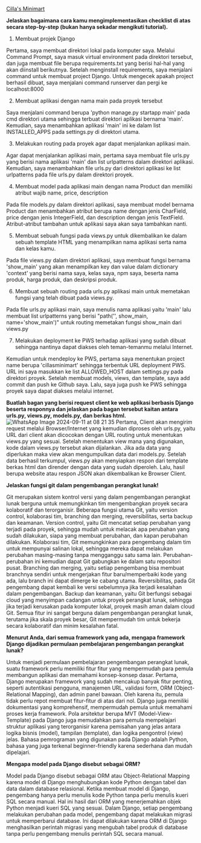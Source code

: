 [Cilla's Minimart](http://priscilla-natanael-cillasminimart.pbp.cs.ui.ac.id/)



**Jelaskan bagaimana cara kamu mengimplementasikan checklist di atas secara step-by-step (bukan hanya sekadar mengikuti tutorial).**
1. Membuat projek Django

Pertama, saya membuat direktori lokal pada komputer saya. Melalui Command Prompt, saya masuk virtual environment pada direktori tersebut, dan juga membuat file berupa requirements.txt yang berisi hal-hal yang akan diinstall berikutnya. Setelah menginstall requirements, saya menjalani command untuk membuat project Django. Untuk mengecek apakah project berhasil dibuat, saya menjalani command runserver dan pergi ke localhost:8000

2. Membuat aplikasi dengan nama main pada proyek tersebut

Saya menjalani command berupa 'python manage.py startapp main' pada cmd direktori utama sehingga terbuat direktori aplikasi bernama 'main'. Kemudian, saya menambahkan aplikasi 'main' ini ke dalam list INSTALLED_APPS pada settings.py di direktori utama.

3. Melakukan routing pada proyek agar dapat menjalankan aplikasi main.

Agar dapat menjalankan aplikasi main, pertama saya membuat file urls.py yang berisi nama aplikasi 'main' dan list urlpatterns dalam direktori aplikasi. Kemudian, saya menambahkan file urls.py dari direktori aplikasi ke list urlpatterns pada file urls.py dalam direktori proyek.

4. Membuat model pada aplikasi main dengan nama Product dan memiliki atribut wajib name, price, description

Pada file models.py dalam direktori aplikasi, saya membuat model bernama Product dan menambahkan atribut berupa name dengan jenis CharField, price dengan jenis IntegerField, dan description dengan jenis TextField. Atribut-atribut tambahan untuk aplikasi saya akan saya tambahkan nanti.

5. Membuat sebuah fungsi pada views.py untuk dikembalikan ke dalam sebuah template HTML yang menampilkan nama aplikasi serta nama dan kelas kamu.

Pada file views.py dalam direktori aplikasi, saya membuat fungsi bernama 'show_main' yang akan menampilkan key dan value dalam dictionary 'context' yang berisi nama saya, kelas saya, npm saya, beserta nama produk, harga produk, dan deskripsi produk.

6. Membuat sebuah routing pada urls.py aplikasi main untuk memetakan fungsi yang telah dibuat pada views.py.

Pada file urls.py aplikasi main, saya menulis nama aplikasi yaitu 'main' lalu membuat list urlpatterns yang berisi "path('', show_main, name='show_main')" untuk routing memetakan fungsi show_main dari views.py

7. Melakukan deployment ke PWS terhadap aplikasi yang sudah dibuat sehingga nantinya dapat diakses oleh teman-temanmu melalui Internet.

Kemudian untuk mendeploy ke PWS, pertama saya menentukan project name berupa 'cillasminimart' sehingga terbentuk URL deployment PWS. URL ini saya masukkan ke list ALLOWED_HOST dalam settings.py pada direktori proyek. Setelah membuat models, views, dan template, saya add commit dan push ke Github saya. Lalu, saya juga push ke PWS sehingga proyek saya dapat diakses melalui internet.


**Buatlah bagan yang berisi request client ke web aplikasi berbasis Django beserta responnya dan jelaskan pada bagan tersebut kaitan antara urls.py, views.py, models.py, dan berkas html.**
![WhatsApp Image 2024-09-11 at 08 21 35](https://github.com/user-attachments/assets/ddcb0513-e045-4c24-a4dd-3a3d29bd5a95)
Pertama, Client akan mengirim request melalui Browser/Internet yang kemudian diproses oleh urls.py, yaitu URL dari client akan dicocokan dengan URL routing untuk menentukan views.py yang sesuai. Setelah menentukan view mana yang digunakan, kode dalam views.py tersebut akan dijalankan. Jika ada data yang diperlukan maka view akan mengumpulkan data dari models.py. Setelah data berhasil terkumpul, views.py akan menyiapkan respon dari template berkas html dan dirender dengan data yang sudah diperoleh. Lalu, hasil berupa website atau respon JSON akan dikembalikan ke Browser Client.

**Jelaskan fungsi git dalam pengembangan perangkat lunak!**

Git merupakan sistem kontrol versi yang dalam pengembangan perangkat lunak berguna untuk memungkinkan tim mengembangkan proyek secara kolaboratif dan terorganisir. Beberapa fungsi utama Git, yaitu version control, kolaborasi tim, branching dan merging, reversibilitas, serta backup dan keamanan. Version control, yaitu Git mencatat setiap perubahan yang terjadi pada proyek, sehingga mudah untuk melacak apa perubahan yang sudah dilakukan, siapa yang membuat perubahan, dan kapan perubahan dilakukan. Kolaborasi tim, Git memungkinkan para pengembang dalam tim untuk mempunyai salinan lokal, sehingga mereka dapat melakukan perubahan masing-masing tanpa mengganggu satu sama lain. Perubahan-perubahan ini kemudian dapat Git gabungkan ke dalam satu repositori pusat. Branching dan merging, yaitu setiap pengembang bisa membuat branchnya sendiri untuk mengerjakan fitur baru/memperbaiki kode yang ada, lalu branch ini dapat dimerge ke cabang utama. Reversibilitas, pada Git pengembang dapat kembali ke versi sebelumnya jika terjadi kesalahan dalam pengembangan. Backup dan keamanan, yaitu Git berfungsi sebagai cloud yang menyimpan cadangan untuk proyek perangkat lunak, sehingga jika terjadi kerusakan pada komputer lokal, proyek masih aman dalam cloud Git. Semua fitur ini sangat berguna dalam pengembangan perangkat lunak, terutama jika skala proyek besar, Git mempermudah tim untuk bekerja secara kolaboratif dan minim kesalahan fatal.

**Menurut Anda, dari semua framework yang ada, mengapa framework Django dijadikan permulaan pembelajaran pengembangan perangkat lunak?**

Untuk menjadi permulaan pembelajaran pengembangan perangkat lunak, suatu framework perlu memiliki fitur fitur yang mempermudah para pemula membangun aplikasi dan memahami konsep-konsep dasar. Pertama, Django merupakan framework yang sudah mencakup banyak fitur penting, seperti autentikasi pengguna, manajemen URL, validasi form, ORM (Object-Relational Mapping), dan admin panel bawaan. Oleh karena itu, pemula tidak perlu repot membuat fitur-fitur di atas dari nol. Django juga memiliki dokumentasi yang komprehensif, mempermudah pemula untuk memahami proses kerja framework. Pola arsitektur berupa MVT (Model-View-Template) pada Django juga memudahkan para pemula mempelajari struktur aplikasi yang terorganisir karena pemisahan yang jelas antara logika bisnis (model), tampilan (template), dan logika pengontrol (view) jelas. Bahasa pemrograman yang digunakan pada Django adalah Python, bahasa yang juga terkenal beginner-friendly  karena sederhana dan mudah dipelajari. 

**Mengapa model pada Django disebut sebagai ORM?**

Model pada Django disebut sebagai ORM atau Object-Relational Mapping karena model di Django menghubungkan kode Python dengan tabel dan data dalam database relasional. Ketika membuat model di Django, pengembang hanya perlu menulis kode Python tanpa perlu menulis kueri SQL secara manual. Hal ini hasil dari ORM yang menerjemahkan objek Python menjadi kueri SQL yang sesuai. Dalam Django, setiap pengembang melakukan perubahan pada model, pengembang dapat melakukan migrasi untuk memperbarui database. Ini dapat dilakukan karena ORM di Django menghasilkan perintah migrasi yang mengubah tabel produk di database tanpa perlu pengembang menulis perintah SQL secara manual.

